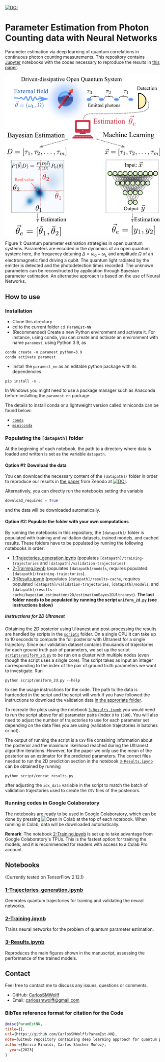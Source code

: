 [![DOI](https://zenodo.org/badge/DOI/10.5281/zenodo.8305509.svg)](https://www.dropbox.com/scl/fi/mkbs1kvn06mvsd5k5v0z9/data.zip?rlkey=k6otygqljpv9aj3bkjp0pjey3&dl=0)

# Parameter Estimation from Photon Counting data with Neural Networks

Parameter estimation via deep learning of quantum correlations in continuous photon counting measurements.
This repository contains [Jupyter](https://jupyter.org/) notebooks with the codes necessary to reproduce the results in <a href = "https://arxiv.org/abs/" target="_blank"> this paper</a>.

<p align="center"><img src="notebooks/figures/fig1.png"  align=middle width=600pt />
</p>

Figure 1: Quantum parameter estimation strategies in open quantum systems. Parameters are encoded in the dynamics of an open quantum system: here, the frequency detuning $\Delta = \omega_q-\omega_L$ and amplitude $\Omega$ of an electromagnetic field driving a qubit. The quantum light radiated by the emitter is detected and the photodetection times recorded. The unknown parameters can be reconstructed by application through Bayesian parameter estimation. An alternative approach is based on the use of Neural Networks.

## How to use

### Installation

- Clone this directory
- cd to the current folder `cd ParamEst-NN`
- (Recommended) Create a new Python environment and activate it. For instance, using conda, you can create and activate an environment with name `paramest`, using Python 3.9, as

```shell
conda create -n paramest python=3.9
conda activate paramest
```

- Install the `paramest_nn` as an editable python package with its dependencies

```shell
pip install -e .
```

In Windows you might need to use a package manager such as Anaconda before
installing the `paramest_nn` package.

The details to install conda or a lightweight version called miniconda can be
found below:

- [`conda`](https://docs.conda.io/projects/conda/en/latest/user-guide/getting-started.html)
- [`miniconda`](https://docs.conda.io/en/latest/miniconda.html)

### Populating the ```[datapath]``` folder

At the beginning of each notebook, the path to a directory where data is loaded and written is set as the variable `datapath`.

#### Option #1: Download the data

You can download the necessary content of the ```[datapath]/``` folder in order to reproduce our results in <a href = "https://arxiv.org/abs/" target="_blank"> the paper</a>
from Zenodo at [![DOI](https://zenodo.org/badge/DOI/10.5281/zenodo.8305509.svg)](https://www.dropbox.com/scl/fi/mkbs1kvn06mvsd5k5v0z9/data.zip?rlkey=k6otygqljpv9aj3bkjp0pjey3&dl=0).

Alternatively, you can directly run the notebooks setting the variable

```python
download_required = True
```

and the data will be downloaded automatically.

#### Option #2: Populate the folder with your own computations

By running the notebooks in this repository, the ```[datapath]/``` folder is populated with training and validation datasets, trained models, and cached results.
These folders have to be populated by running the following notebooks in order:

- [1-Trajectories_generation.ipynb](https://github.com/CarlosSMWolff/ParamEst-NN/blob/main/notebooks/1-Trajectories_generation.ipynb) (populates `[datapath]/training-trajectories` and `[datapath]/validation-trajectories`)
- [2-Training.ipynb](https://github.com/CarlosSMWolff/ParamEst-NN/blob/main/notebooks/2-Training.ipynb) (populates `[datapath]/models`, requires populated `[datapath]/training-trajectories`).
- [3-Results.ipynb](https://github.com/CarlosSMWolff/ParamEst-NN/blob/main/notebooks/3-Results.ipynb) (populates `[datapath]/results-cache`, requires populated `[datapath]/validation-trajectories`, `[datapath]/models`, and `[datapath]/results-cache/bayesian_estimation/2D/estimationBayes2DUltranest`).
**The last folder needs to be populated by running the script `uniform_2d.py` (see instructions below)**

##### Instructions for 2D Ultranest

Obtaining the 2D posterior using Ultranest and post-processing the results are handled by scripts in the [`scripts`](./scripts/) folder.
On a single CPU it can take up to 10 seconds to compute the full posterior with Ultranest for a single trajectory.
Since our validation dataset contains thousands of trajectories for each ground truth pair of parameters, we set up the script [`scripts/uniform_2d.py`](./scripts/uniform_2d.py) to be run on a cluster with multiple nodes (even though the script uses a single core).
The script takes as input an integer corresponding to the index of the pair of ground truth parameters we want to investigate.
Run

```shell
python script/uniform_2d.py --help
```

to see the usage instructions for the code.
The path to the data is hardcoded in the script and the script will work if you have followed the instructions to download the validation data [in the approriate folder](#populating-the-datapath-folder).

To recreate the plots using the notebook [`3-Results.ipynb`](./notebooks/3-Results.ipynb) you would need to run the script above for all parameter pairs (index `0` to `1599`). You will also need to adjust the number of trajectories to use for each parameter set depending on the data files you are using (validation trajectories in batches or not).

The output of running the script is a `CSV` file containing information about the posterior and the maximum likelihood reached during the Ultranest algorithm iterations.
However, for the paper we only use the mean of the posterior as an estimator for the predicted parameters.
The correct files needed to run the 2D prediction section in the notebook [`3-Results.ipynb`](./notebooks/3-Results.ipynb) can be obtained by running

```shell
python script/concat_results.py
```

after adjusting the `idx_data` variable in the script to match the batch of validation trajectories used to create the `CSV` files of the posteriors.

### Running codes in Google Colaboratory

The notebooks are ready to be used in Google Colaboratory, which can be done by pressing ![Open In Colab](https://colab.research.google.com/assets/colab-badge.svg) at the top of each notebook.  When running in Colab, data will be downloaded automatically.

**Remark**: The notebook [2-Training.ipynb](https://github.com/CarlosSMWolff/ParamEst-NN/blob/main/notebooks/2-Training.ipynb) is set up to take advantage from Google Colaboratory's TPUs. This is the fastest option for training the models, and it is recommended for readers with access to a Colab Pro account.

## Notebooks

(Currently tested on TensorFlow 2.12.1)

### [1-Trajectories_generation.ipynb](https://github.com/CarlosSMWolff/ParamEst-NN/blob/main/notebooks/1-Trajectories_generation.ipynb)

Generates quantum trajectories for training and validating the neural networks.

### [2-Training.ipynb](https://github.com/CarlosSMWolff/ParamEst-NN/blob/main/notebooks/2-Training.ipynb)

Trains neural networks for the problem of quantum parameter estimation.

### [3-Results.ipynb](https://github.com/CarlosSMWolff/ParamEst-NN/blob/main/notebooks/3-Results.ipynb)

Reproduces the main figures shown in the manuscript, assessing the performance of the trained models.

## Contact  

Feel free to contact me to discuss any issues, questions or comments.

- GitHub: [CarlosSMWolff](https://github.com/CarlosSMWolff)
- Email: [carlossmwolff@gmail.com](carlossmwolff@gmail.com)

### BibTex reference format for citation for the Code

```bibtex
@misc{ParamEstNN,
title={},
url={https://github.com/CarlosSMWolff/ParamEst-NN},
note={GitHub repository containing deep learning approach for quantum parameter estimation with photon counting data.},
author={Enrico Rinaldi, Carlos Sánchez Muñoz},
  year={2023}
}
